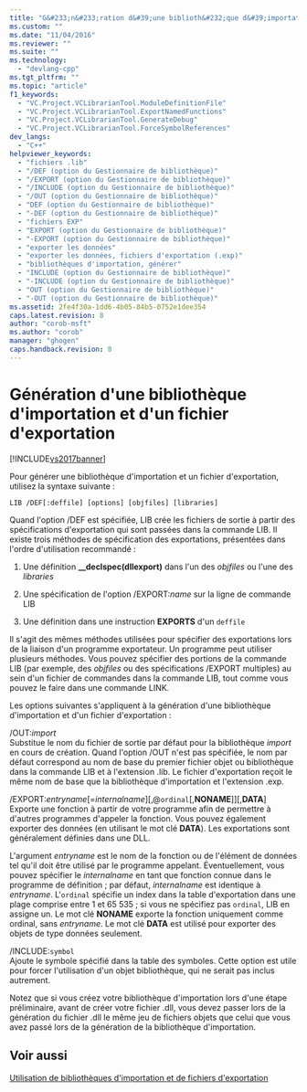 ```yaml
---
title: "G&#233;n&#233;ration d&#39;une biblioth&#232;que d&#39;importation et d&#39;un fichier d&#39;exportation | Microsoft Docs"
ms.custom: ""
ms.date: "11/04/2016"
ms.reviewer: ""
ms.suite: ""
ms.technology: 
  - "devlang-cpp"
ms.tgt_pltfrm: ""
ms.topic: "article"
f1_keywords: 
  - "VC.Project.VCLibrarianTool.ModuleDefinitionFile"
  - "VC.Project.VCLibrarianTool.ExportNamedFunctions"
  - "VC.Project.VCLibrarianTool.GenerateDebug"
  - "VC.Project.VCLibrarianTool.ForceSymbolReferences"
dev_langs: 
  - "C++"
helpviewer_keywords: 
  - "fichiers .lib"
  - "/DEF (option du Gestionnaire de bibliothèque)"
  - "/EXPORT (option du Gestionnaire de bibliothèque)"
  - "/INCLUDE (option du Gestionnaire de bibliothèque)"
  - "/OUT (option du Gestionnaire de bibliothèque)"
  - "DEF (option du Gestionnaire de bibliothèque)"
  - "-DEF (option du Gestionnaire de bibliothèque)"
  - "fichiers EXP"
  - "EXPORT (option du Gestionnaire de bibliothèque)"
  - "-EXPORT (option du Gestionnaire de bibliothèque)"
  - "exporter les données"
  - "exporter les données, fichiers d'exportation (.exp)"
  - "bibliothèques d'importation, générer"
  - "INCLUDE (option du Gestionnaire de bibliothèque)"
  - "-INCLUDE (option du Gestionnaire de bibliothèque)"
  - "OUT (option du Gestionnaire de bibliothèque)"
  - "-OUT (option du Gestionnaire de bibliothèque)"
ms.assetid: 2fe4f30a-1dd6-4b05-84b5-0752e1dee354
caps.latest.revision: 8
author: "corob-msft"
ms.author: "corob"
manager: "ghogen"
caps.handback.revision: 8
---
```

# G&#233;n&#233;ration d&#39;une biblioth&#232;que d&#39;importation et d&#39;un fichier d&#39;exportation
[!INCLUDE[vs2017banner](../../assembler/inline/includes/vs2017banner.md)]

Pour générer une bibliothèque d'importation et un fichier d'exportation, utilisez la syntaxe suivante :  
  
```  
LIB /DEF[:deffile] [options] [objfiles] [libraries]  
```  
  
 Quand l'option \/DEF est spécifiée, LIB crée les fichiers de sortie à partir des spécifications d'exportation qui sont passées dans la commande LIB.  Il existe trois méthodes de spécification des exportations, présentées dans l'ordre d'utilisation recommandé :  
  
1.  Une définition **\_\_declspec\(dllexport\)** dans l'un des *objfiles* ou l'une des *libraries*  
  
2.  Une spécification de l'option \/EXPORT:*name* sur la ligne de commande LIB  
  
3.  Une définition dans une instruction **EXPORTS** d'un `deffile`  
  
 Il s'agit des mêmes méthodes utilisées pour spécifier des exportations lors de la liaison d'un programme exportateur.  Un programme peut utiliser plusieurs méthodes.  Vous pouvez spécifier des portions de la commande LIB \(par exemple, des *objfiles* ou des spécifications \/EXPORT multiples\) au sein d'un fichier de commandes dans la commande LIB, tout comme vous pouvez le faire dans une commande LINK.  
  
 Les options suivantes s'appliquent à la génération d'une bibliothèque d'importation et d'un fichier d'exportation :  
  
 \/OUT:*import*  
 Substitue le nom du fichier de sortie par défaut pour la bibliothèque *import* en cours de création.  Quand l'option \/OUT n'est pas spécifiée, le nom par défaut correspond au nom de base du premier fichier objet ou bibliothèque dans la commande LIB et à l'extension .lib.  Le fichier d'exportation reçoit le même nom de base que la bibliothèque d'importation et l'extension .exp.  
  
 \/EXPORT:*entryname*\[\=*internalname*\]\[,@`ordinal`\[,**NONAME**\]\]\[,**DATA**\]  
 Exporte une fonction à partir de votre programme afin de permettre à d'autres programmes d'appeler la fonction.  Vous pouvez également exporter des données \(en utilisant le mot clé **DATA**\).  Les exportations sont généralement définies dans une DLL.  
  
 L'argument *entryname* est le nom de la fonction ou de l'élément de données tel qu'il doit être utilisé par le programme appelant.  Éventuellement, vous pouvez spécifier le *internalname* en tant que fonction connue dans le programme de définition ; par défaut, *internalname* est identique à *entryname*.  L'`ordinal` spécifie un index dans la table d'exportation dans une plage comprise entre 1 et 65 535 ; si vous ne spécifiez pas `ordinal`, LIB en assigne un.  Le mot clé **NONAME** exporte la fonction uniquement comme ordinal, sans *entryname*.  Le mot clé **DATA** est utilisé pour exporter des objets de type données seulement.  
  
 \/INCLUDE:`symbol`  
 Ajoute le symbole spécifié dans la table des symboles.  Cette option est utile pour forcer l'utilisation d'un objet bibliothèque, qui ne serait pas inclus autrement.  
  
 Notez que si vous créez votre bibliothèque d'importation lors d'une étape préliminaire, avant de créer votre fichier .dll, vous devez passer lors de la génération du fichier .dll le même jeu de fichiers objets que celui que vous avez passé lors de la génération de la bibliothèque d'importation.  
  
## Voir aussi  
 [Utilisation de bibliothèques d'importation et de fichiers d'exportation](../../build/reference/working-with-import-libraries-and-export-files.md)